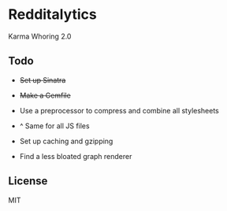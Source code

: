 Redditalytics
=

Karma Whoring 2.0

Todo
-
* ~~Set up Sinatra~~
* ~~Make a Gemfile~~
* Use a preprocessor to compress and combine all stylesheets
* ^ Same for all JS files
* Set up caching and gzipping

* Find a less bloated graph renderer

License
-

MIT